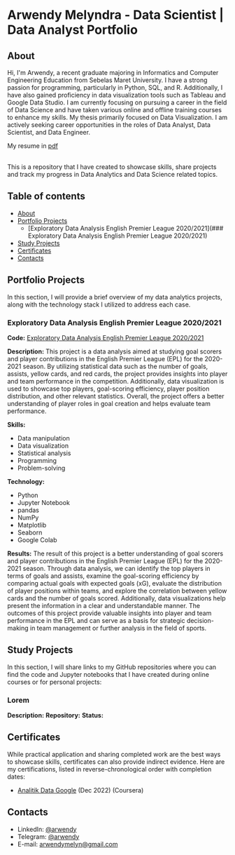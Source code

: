 # Arwendy Melyndra - Data Scientist | Data Analyst Portfolio

## About

Hi, I'm Arwendy, a recent graduate majoring in Informatics and Computer Engineering Education from Sebelas Maret University. I have a strong passion for programming, particularly in Python, SQL, and R. Additionally, I have also gained proficiency in data visualization tools such as Tableau and Google Data Studio. I am currently focusing on pursuing a career in the field of Data Science and have taken various online and offline training courses to enhance my skills. My thesis primarily focused on Data Visualization. I am actively seeking career opportunities in the roles of Data Analyst, Data Scientist, and Data Engineer.

My resume in [pdf](https://github.com/arwendy123/data_scientist_portfolio/blob/main/Arwendy_Melyndra_Data_Scientist_Resume.pdf)

<br>
This is a repository that I have created to showcase skills, share projects and track my progress in Data Analytics and Data Science related topics.
<br>


## Table of contents
- [About](#about)
- [Portfolio Projects](#portfolio-projects)
  + [Exploratory Data Analysis English Premier League 2020/2021](### Exploratory Data Analysis English Premier League 2020/2021)
- [Study Projects](#study-projects)
- [Certificates](#certificates)
- [Contacts](#contacts)

## Portfolio Projects
In this section, I will provide a brief overview of my data analytics projects, along with the technology stack I utilized to address each case.

### Exploratory Data Analysis English Premier League 2020/2021
**Code:**
[Exploratory Data Analysis English Premier League 2020/2021](https://github.com/arwendy123/EDA_EPL_Player_2020-2021/blob/60983f000d72de71ff48e38c2610feebe47655ec/EDA_EPL_Player_2021_2022.ipynb)

**Description:**
This project is a data analysis aimed at studying goal scorers and player contributions in the English Premier League (EPL) for the 2020-2021 season. By utilizing statistical data such as the number of goals, assists, yellow cards, and red cards, the project provides insights into player and team performance in the competition. Additionally, data visualization is used to showcase top players, goal-scoring efficiency, player position distribution, and other relevant statistics. Overall, the project offers a better understanding of player roles in goal creation and helps evaluate team performance.

**Skills:** 
- Data manipulation
- Data visualization
- Statistical analysis
- Programming
- Problem-solving

**Technology:**
- Python
- Jupyter Notebook
- pandas
- NumPy
- Matplotlib
- Seaborn
- Google Colab

**Results:**
The result of this project is a better understanding of goal scorers and player contributions in the English Premier League (EPL) for the 2020-2021 season. Through data analysis, we can identify the top players in terms of goals and assists, examine the goal-scoring efficiency by comparing actual goals with expected goals (xG), evaluate the distribution of player positions within teams, and explore the correlation between yellow cards and the number of goals scored. Additionally, data visualizations help present the information in a clear and understandable manner. The outcomes of this project provide valuable insights into player and team performance in the EPL and can serve as a basis for strategic decision-making in team management or further analysis in the field of sports.

## Study Projects
In this section, I will share links to my GitHub repositories where you can find the code and Jupyter notebooks that I have created during online courses or for personal projects:

### Lorem
**Description:**
**Repository:**
**Status:**

## Certificates
While practical application and sharing completed work are the best ways to showcase skills, certificates can also provide indirect evidence. Here are my certifications, listed in reverse-chronological order with completion dates:
- [Analitik Data Google](https://www.coursera.org/account/accomplishments/professional-cert/7D73GJCRBWTS) (Dec 2022) (Coursera)

## Contacts
- LinkedIn: [@arwendy](https://www.linkedin.com/in/arwendy-melyndra-970640200/)
- Telegram: [@arwendy](https://t.me/arwendy)
- E-mail: arwendymelyn@gmail.com
